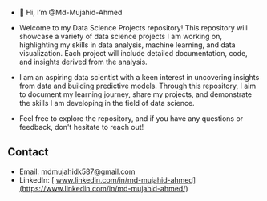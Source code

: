 - 👋 Hi, I’m @Md-Mujahid-Ahmed


- Welcome to my Data Science Projects repository! This repository will showcase a variety of data science projects I am working on, highlighting my skills in data analysis, machine learning, and data visualization. Each       project will include detailed documentation, code, and insights derived from the analysis.

- I am an aspiring data scientist with a keen interest in uncovering insights from data and building predictive models. Through this repository, I aim to document my learning journey, share my projects, and demonstrate the   skills I am developing in the field of data science.

- Feel free to explore the repository, and if you have any questions or feedback, don't hesitate to reach out!

## Contact
- Email: mdmujahidk587@gmail.com
- LinkedIn: [ www.linkedin.com/in/md-mujahid-ahmed](https://www.linkedin.com/in/md-mujahid-ahmed/)
